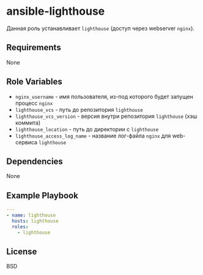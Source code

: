ansible-lighthouse
=========

Данная роль устанавливает `lighthouse` (доступ через webserver `nginx`).

Requirements
------------

None

Role Variables
--------------

- `nginx_username` - имя пользователя, из-под которого будет запущен процесс `nginx`
- `lighthouse_vcs` - путь до репозитория `lighthouse`
- `lighthouse_vcs_version` - версия внутри репозитория `lighthouse` (хэш коммита)
- `lighthouse_location` - путь до директории с `lighthouse`
- `lighthouse_access_log_name` - название лог-файла `nginx` для web-сервиса `lighthouse`

Dependencies
------------

None

Example Playbook
----------------

```yaml
---
- name: lighthouse
  hosts: lighthouse
  roles:
    - lighthouse
```

License
-------

BSD
